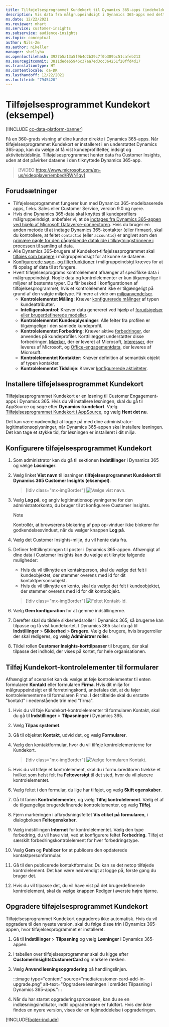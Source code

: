 ```yaml
---
title: Tilføjelsesprogrammet Kundekort til Dynamics 365-apps (indeholder video)
description: Vis data fra målgruppeindsigt i Dynamics 365-apps med dette tilføjelsesprogram.
ms.date: 12/22/2021
ms.reviewer: mhart
ms.service: customer-insights
ms.subservice: audience-insights
ms.topic: conceptual
author: Nils-2m
ms.author: nikeller
manager: shellyha
ms.openlocfilehash: 3927b5a13a5f9b4d2b39c7f0b389bc51cafeb213
ms.sourcegitcommit: 3811dede65946c37aa7ed3cc364251f20ffd4d17
ms.translationtype: HT
ms.contentlocale: da-DK
ms.lasthandoff: 12/22/2021
ms.locfileid: "7945420"
---
```

# <a name="customer-card-add-in-preview"></a>Tilføjelsesprogrammet Kundekort (eksempel)

[!INCLUDE [cc-data-platform-banner](../includes/cc-data-platform-banner.md)]

Få en 360-grads visning af dine kunder direkte i Dynamics 365-apps. Når tilføjelsesprogrammet Kundekort er installeret i en understøttet Dynamics 365-app, kan du vælge at få vist kundeprofilfelter, indsigt og aktivitetstidslinje. Tilføjelsesprogrammet henter data fra Customer Insights, uden at det påvirker dataene i den tilknyttede Dynamics 365-app.

> [!VIDEO https://www.microsoft.com/en-us/videoplayer/embed/RWN1qv]

## <a name="prerequisites"></a>Forudsætninger

- Tilføjelsesprogrammet fungerer kun med Dynamics 365-modelbaserede apps, f.eks. Sales eller Customer Service, version 9.0 og nyere.
- Hvis dine Dynamics 365-data skal knyttes til kundeprofilers målgruppeindsigt, anbefaler vi, at de [indtages fra Dynamics 365-appen ved hjælp af Microsoft Dataverse-connectoren](connect-power-query.md). Hvis du bruger en anden metode til at indtage Dynamics 365-kontakter (eller firmaer), skal du kontrollere, at feltet `contactid` (eller `accountid`) er angivet som den [primære nøgle for den pågældende datakilde i tilknytningstrinnene i processen til samling af data](map-entities.md#select-primary-key-and-semantic-type-for-attributes). 
- Alle Dynamics 365-brugere af Kundekort-tilføjelsesprogrammet skal [tilføjes som brugere](permissions.md) i målgruppeindsigt for at kunne se dataene.
- [Konfigurerede søge- og filterfunktioner](search-filter-index.md) i målgruppeindsigt kræves for at få opslag af data til at fungere.
- Hvert tilføjelsesprograms kontrolelement afhænger af specifikke data i målgruppeindsigt. Nogle data og kontrolelementer er kun tilgængelige i miljøer af bestemte typer. Du får besked i konfigurationen af tilføjelsesprogrammet, hvis et kontrolelement ikke er tilgængeligt på grund af den valgte miljøtype. Få mere at vide om [miljøanvendelser](work-with-business-accounts.md).
  - **Kontrolelementet Måling**: Kræver [konfigurerede målinger](measures.md) af typen kundeattributter.
  - **Intelligenskontrol**: Kræver data genereret ved hjælp af [forudsigelser eller brugerdefinerede modeller](predictions-overview.md).
  - **Kontrolelementet Kundeoplysninger**: Alle felter fra profilen er tilgængelige i den samlede kundeprofil.
  - **Kontrolelementet Forbedring**: Kræver aktive [forbedringer](enrichment-hub.md), der anvendes på kundeprofiler. Korttillægget understøtter disse forbedringer. [Mærker](enrichment-microsoft.md), der er leveret af Microsoft, [Interesser](enrichment-microsoft.md), der leveres af Microsoft, og [Office-engagementdata](enrichment-office.md), der leveres af Microsoft.
  - **Kontrolelementet Kontakter**: Kræver definition af semantisk objekt af typen kontakter.
  - **Kontrolelementet Tidslinje**: Kræver [konfigurerede aktiviteter](activities.md).

## <a name="install-the-customer-card-add-in"></a>Installere tilføjelsesprogrammet Kundekort

Tilføjelsesprogrammet Kundekort er en løsning til Customer Engagement-apps i Dynamics 365. Hvis du vil installere løsningen, skal du gå til AppSource og søge efter **Dynamics-kundekort**. Vælg [Tilføjelsesprogrammet Kundekort i AppSource](https://appsource.microsoft.com/product/dynamics-365/mscrm.dynamics_365_customer_insights_customer_card_addin?tab=Overview), og vælg **Hent det nu**.

Det kan være nødvendigt at logge på med dine administrator-legitimationsoplysninger, når Dynamics 365-appen skal installere løsningen. Det kan tage et stykke tid, før løsningen er installeret i dit miljø.

## <a name="configure-the-customer-card-add-in"></a>Konfigurere tilføjelsesprogrammet Kundekort

1. Som administrator kan du gå til sektionen **Indstillinger** i Dynamics 365 og vælge **Løsninger**.

1. Vælg linket **Vist navn** til løsningen **tilføjelsesprogrammet Kundekort til Dynamics 365 Customer Insights (eksempel)**.

   > [!div class="mx-imgBorder"]
   > ![Vælge vist navn.](media/select-display-name.png "Vælg vist navn.")

1. Vælg **Log på**, og angiv legitimationsoplysningerne for den administratorkonto, du bruger til at konfigurere Customer Insights.

   > [!NOTE]
   > Kontrollér, at browserens blokering af pop op-vinduer ikke blokerer for godkendelsesvinduet, når du vælger knappen **Log på**.

1. Vælg det Customer Insights-miljø, du vil hente data fra.

1. Definer felttilknytningen til poster i Dynamics 365-appen. Afhængigt af dine data i Customer Insights kan du vælge at tilknytte følgende muligheder:
   - Hvis du vil tilknytte en kontaktperson, skal du vælge det felt i kundeobjektet, der stemmer overens med id for dit kontaktpersonsobjekt.
   - Hvis du vil tilknytte en konto, skal du vælge det felt i kundeobjektet, der stemmer overens med id for dit kontoobjekt.

   > [!div class="mx-imgBorder"]
   > ![Feltet Kontakt-id.](media/contact-id-field.png "Feltet Kontakt-id.")

1. Vælg **Gem konfiguration** for at gemme indstillingerne.

1. Derefter skal du tildele sikkerhedsroller i Dynamics 365, så brugerne kan tilpasse og få vist kundekortet. I Dynamics 365 skal du gå til **Indstillinger** > **Sikkerhed** > **Brugere**. Vælg de brugere, hvis brugerroller der skal redigeres, og vælg **Administrer roller**.

1. Tildel rollen **Customer Insights-korttilpasser** til brugere, der skal tilpasse det indhold, der vises på kortet, for hele organisationen.

## <a name="add-customer-card-controls-to-forms"></a>Tilføj Kundekort-kontrolelementer til formularer

Afhængigt af scenariet kan du vælge at føje kontrolelementer til enten formularen **Kontakt** eller formularen **Firma**. Hvis dit miljø for målgruppeindsigt er til forretningskonti, anbefales det, at du føjer kontrolelementerne til formularen Firma. I det tilfælde skal du erstatte "kontakt" i nedenstående trin med "firma".

1. Hvis du vil føje Kundekort-kontrolelementer til formularen Kontakt, skal du gå til **Indstillinger** > **Tilpasninger** i Dynamics 365.

1. Vælg **Tilpas systemet**.

1. Gå til objektet **Kontakt**, udvid det, og vælg **Formularer**.

1. Vælg den kontaktformular, hvor du vil tilføje kontrolelementerne for Kundekort.

    > [!div class="mx-imgBorder"]
    > ![Vælge formularen Kontakt.](media/contact-active-forms.png "Vælg formularen Kontakt.")

1. Hvis du vil tilføje et kontrolelement, skal du i formulareditoren trække et hvilket som helst felt fra **Feltoversigt** til det sted, hvor du vil placere kontrolelementet.

1. Vælg feltet i den formular, du lige har tilføjet, og vælg **Skift egenskaber**.

1. Gå til fanen **Kontrolelementer**, og vælg **Tilføj kontrolelement**. Vælg et af de tilgængelige brugerdefinerede kontrolelementer, og vælg **Tilføj**.

1. Fjern markeringen i afkrydsningsfeltet **Vis etiket på formularen**, i dialogboksen **Feltegenskaber**.

1. Vælg indstillingen **Internet** for kontrolelementet. Vælg den type forbedring, du vil have vist, ved at konfigurere feltet **Forbedring**. Tilføj et særskilt forbedringskontrolelement for hver forbedringstype.

1. Vælg **Gem** og **Publicer** for at publicere den opdaterede kontaktpersonformular.

1. Gå til den publicerede kontaktformular. Du kan se det netop tilføjede kontrolelement. Det kan være nødvendigt at logge på, første gang du bruger det.

1. Hvis du vil tilpasse det, du vil have vist på det brugerdefinerede kontrolelement, skal du vælge knappen Rediger i øverste højre hjørne.

## <a name="upgrade-customer-card-add-in"></a>Opgradere tilføjelsesprogrammet Kundekort

Tilføjelsesprogrammet Kundekort opgraderes ikke automatisk. Hvis du vil opgradere til den nyeste version, skal du følge disse trin i Dynamics 365-appen, hvor tilføjelsesprogrammet er installeret.

1. Gå til **Indstillinger** > **Tilpasning** og vælg **Løsninger** i Dynamics 365-appen.

1. I tabellen over tilføjelsesprogrammer skal du kigge efter **CustomerInsightsCustomerCard** og markere rækken.

1. Vælg **Anvend løsningsopgradering** på handlingslinjen.

   :::image type="content" source="media/customer-card-add-in-upgrade.png" alt-text="Opgradere løsningen i området Tilpasning i Dynamics 365-apps.":::

1. Når du har startet opgraderingsprocessen, kan du se en indlæsningsindikator, indtil opgraderingen er fuldført. Hvis der ikke findes en nyere version, vises der en fejlmeddelelse i opgraderingen.


[!INCLUDE[footer-include](../includes/footer-banner.md)]
